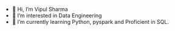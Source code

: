 - 👋 Hi, I’m Vipul Sharma
- 👀 I’m interested in Data Engineering
- 🌱 I’m currently learning Python, pyspark and Proficient in SQL.

<!---
vips1600/vips1600 is a ✨ special ✨ repository because its `README.md` (this file) appears on your GitHub profile.
You can click the Preview link to take a look at your changes.
--->
